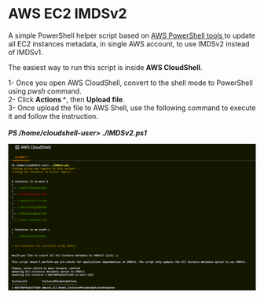 # AWS EC2 IMDSv2

A simple PowerShell helper script based on [AWS PowerShell tools ](https://docs.aws.amazon.com/powershell/latest/userguide/pstools-getting-set-up-windows.html) to update all EC2 instances metadata, in single AWS account, to use IMDSv2 instead of IMDSv1.

The easiest way to run this script is inside **AWS CloudShell**. <br>

1- Once you open AWS CloudShell, convert to the shell mode to PowerShell using *pwsh* command. <br>
2- Click **Actions ^**, then **Upload file**. <br>
3- Once upload the file to AWS Shell, use the following command to execute it and follow the instruction. <br>
<br>
***PS /home/cloudshell-user> ./IMDSv2.ps1***

![AWS IMDSv2 Script](https://github.com/SherifTalaat/AWS_EC2_IMDSv2/blob/main/screenshot1.png?raw=true)
